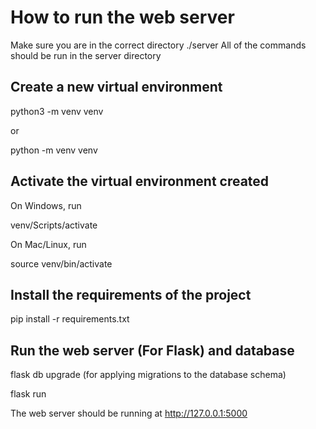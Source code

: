 # How to run the web server

Make sure you are in the correct directory ./server
All of the commands should be run in the server directory

## Create a new virtual environment

python3 -m venv venv

or 

python -m venv venv

## Activate the virtual environment created

On Windows, run

venv/Scripts/activate

On Mac/Linux, run

source venv/bin/activate

## Install the requirements of the project

pip install -r requirements.txt

## Run the web server (For Flask) and database

flask db upgrade (for applying migrations to the database schema)

flask run

The web server should be running at http://127.0.0.1:5000
